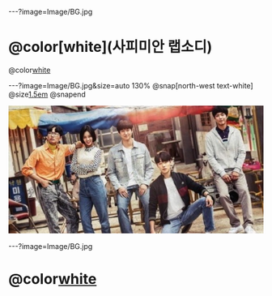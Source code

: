 ---?image=Image/BG.jpg
#  @color[white](사피미안 랩소디) 
@color[white](구미_2반_3조) 

---?image=Image/BG.jpg&size=auto 130%
@snap[north-west text-white]
@size[1.5em](응답하라1988)
@snapend

![](Image/image1.jpg)


---?image=Image/BG.jpg
#  @color[white](감사합니다) 

